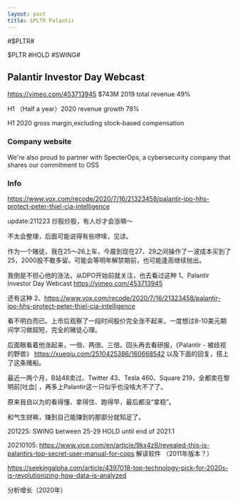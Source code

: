 ```yaml
---
layout: post
title: $PLTR Palantir
---
```


#$PLTR#

$PLTR #HOLD #SWING#

## Palantir Investor Day Webcast ##
https://vimeo.com/453713945
$743M 
2019 total revenue
49%

H1 （Half a year）2020 revenue growth
78%

H1 2020 gross margin,excluding stock-based compensation

### Company website ###

We're also proud to partner with SpecterOps, a cybersecurity company that shares our commitment to OSS

### Info ###

https://www.vox.com/recode/2020/7/16/21323458/palantir-ipo-hhs-protect-peter-thiel-cia-intelligence


update:211223
炒股炒股，有人炒才会涨嘛～

不太会整理，后面可能说得有些啰嗦，见谅。

作为一个赌徒，我在25～26上车，今晨到现在27、29之间操作了一波成本买到了25，2000股不敢多留。可能会等明年解禁期前，也可能逢高继续抛出。

我倒是不担心他的涨法，从DPO开始前就关注，也去看过这种
1、Palantir Investor Day Webcast https://vimeo.com/453713945

还有这种
2、https://www.vox.com/recode/2020/7/16/21323458/palantir-ipo-hhs-protect-peter-thiel-cia-intelligence

看不明白而已。上市后观察了一段时间股价完全涨不起来，一度想过8-10美元期间学习做超短，完全的赌徒心理。


后面眼看着他涨起来，一倍、两倍、三倍。回头再去看研报，《Palantir - 被歧视的野兽》 https://xueqiu.com/2510425386/160668542 以及下面的回复，搭上了这条赌船。



最近一两个月，B站48卖过、Twitter 43、Tesla 460、Square 219，全都卖在黎明前[吐血] ，再多上Palantir这一只似乎也没啥大不了了。

原来我自以为的看得懂、拿得住、跑得早，最后都没“拿稳”。


和气生财嘛，赚到自己能赚到的那部分就知足了。

201225:
SWING 
between 25-29
HOLD 
until end of 2021.1

20210105:
https://www.vice.com/en/article/9kx4z8/revealed-this-is-palantirs-top-secret-user-manual-for-cops
解读软件 （2011年版本？）

https://seekingalpha.com/article/4397018-top-technology-pick-for-2020s-is-revolutionizing-how-data-is-analyzed

分析增长（2020年）
